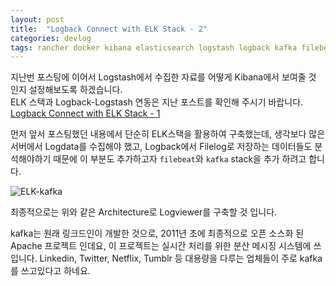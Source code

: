 ```yaml
---
layout: post
title:  "Logback Connect with ELK Stack - 2"
categories: devlog
tags: rancher docker kibana elasticsearch logstash logback kafka filebeat
---
```


지난번 포스팅에 이어서 Logstash에서 수집한 자료를 어떻게 Kibana에서 보여줄 것 인지 설정해보도록 하겠습니다.  
ELK 스택과 Logback-Logstash 연동은 지난 포스트를 확인해 주시기 바랍니다.  
[Logback Connect with ELK Stack - 1](/2018-01-29-ELK-Logback)

먼저 앞서 포스팅했던 내용에서 단순히 ELK스택을 활용하여 구축했는데, 생각보다 많은 서버에서 Logdata를 수집해야 했고, Logback에서 Filelog로 저장하는 데이터들도 분석해야하기 때문에 이 부분도 추가하고자 `filebeat`와 `kafka` stack을 추가 하려고 합니다.  

![ELK-kafka](https://www.elastic.co/assets/bltedd75a8728fc83a2/scaling_ha1.png)

최종적으로는 위와 같은 Architecture로 Logviewer를 구축할 것 입니다.  

kafka는 원래 링크드인이 개발한 것으로, 2011년 초에 최종적으로 오픈 소스화 된 Apache 프로젝트 인데요, 이 프로젝트는 실시간 처리를 위한 분산 메시징 시스템에 쓰입니다. Linkedin, Twitter, Netflix, Tumblr 등 대용량을 다루는 업체들이 주로 kafka를 쓰고있다고 하네요.  
